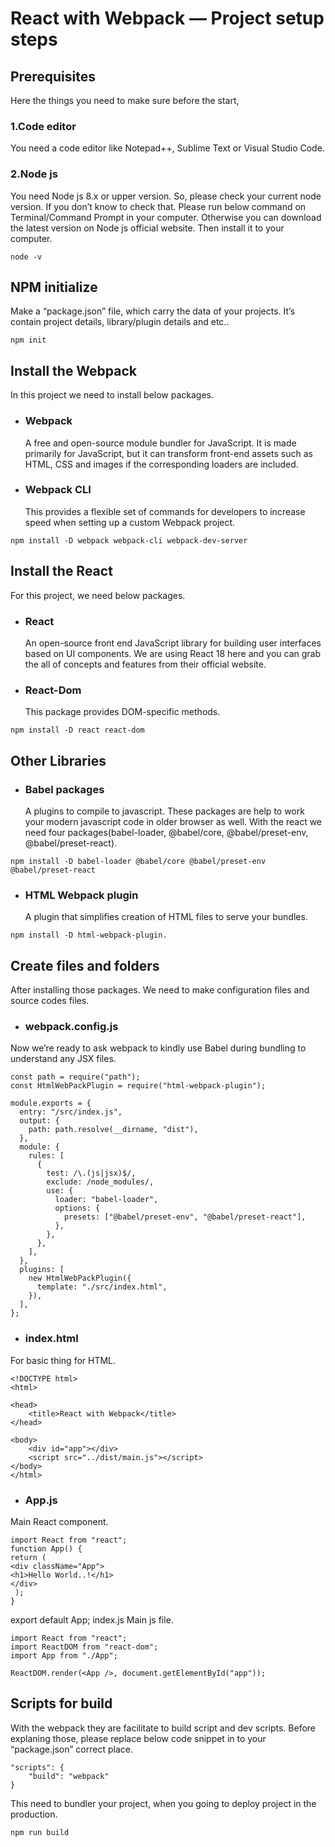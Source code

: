 # React with Webpack — Project setup steps

## Prerequisites

Here the things you need to make sure before the start,

### 1.Code editor

You need a code editor like Notepad++, Sublime Text or Visual Studio Code.

### 2.Node js

You need Node js 8.x or upper version. So, please check your current node version.
If you don’t know to check that. Please run below command on Terminal/Command Prompt in your computer. Otherwise you can download the latest version on Node js official website. Then install it to your computer.

```
node -v
```

## NPM initialize

Make a “package.json” file, which carry the data of your projects. It’s contain project details, library/plugin details and etc..

```
npm init
```

## Install the Webpack

In this project we need to install below packages.

- ### Webpack

  A free and open-source module bundler for JavaScript. It is made primarily for JavaScript, but it can transform front-end assets such as HTML, CSS and images if the corresponding loaders are included.

- ### Webpack CLI

  This provides a flexible set of commands for developers to increase speed when setting up a custom Webpack project.

```
npm install -D webpack webpack-cli webpack-dev-server
```

## Install the React

For this project, we need below packages.

- ### React
  An open-source front end JavaScript library for building user interfaces based on UI components.
  We are using React 18 here and you can grab the all of concepts and features from their official website.
- ### React-Dom
  This package provides DOM-specific methods.

```
npm install -D react react-dom
```

## Other Libraries

- ### Babel packages
  A plugins to compile to javascript. These packages are help to work your modern javascript code in older browser as well. With the react we need four packages(babel-loader, @babel/core, @babel/preset-env, @babel/preset-react).

```
npm install -D babel-loader @babel/core @babel/preset-env @babel/preset-react
```

- ### HTML Webpack plugin
  A plugin that simplifies creation of HTML files to serve your bundles.

```
npm install -D html-webpack-plugin.
```

## Create files and folders

After installing those packages. We need to make configuration files and source codes files.

- ### webpack.config.js
Now we’re ready to ask webpack to kindly use Babel during bundling to understand any JSX files.

```
const path = require("path");
const HtmlWebPackPlugin = require("html-webpack-plugin");

module.exports = {
  entry: "/src/index.js",
  output: {
    path: path.resolve(__dirname, "dist"),
  },
  module: {
    rules: [
      {
        test: /\.(js|jsx)$/,
        exclude: /node_modules/,
        use: {
          loader: "babel-loader",
          options: {
            presets: ["@babel/preset-env", "@babel/preset-react"],
          },
        },
      },
    ],
  },
  plugins: [
    new HtmlWebPackPlugin({
      template: "./src/index.html",
    }),
  ],
};
```

- ### index.html
For basic thing for HTML.

```
<!DOCTYPE html>
<html>

<head>
    <title>React with Webpack</title>
</head>

<body>
    <div id="app"></div>
    <script src="../dist/main.js"></script>
</body>
</html>
```

- ### App.js
Main React component.
  
```
import React from "react";
function App() {
return (
<div className="App">
<h1>Hello World..!</h1>
</div>
 );
}
```
  export default App;
  index.js
  Main js file.

```
import React from "react";
import ReactDOM from "react-dom";
import App from "./App";

ReactDOM.render(<App />, document.getElementById("app"));
```

## Scripts for build

With the webpack they are facilitate to build script and dev scripts. Before explaning those, please replace below code snippet in to your “package.json” correct place.

```
"scripts": {
    "build": "webpack"
}
```

This need to bundler your project, when you going to deploy project in the production.

```
npm run build
```
